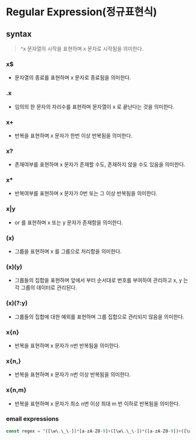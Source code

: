 # Regular Expression(정규표현식)

## syntax
> ^x
문자열의 시작을 표현하며 x 문자로 시작됨을 의미한다.
### x$
+ 문자열의 종료를 표현하며 x 문자로 종료됨을 의미한다.
### .x
+ 임의의 한 문자의 자리수를 표현하며 문자열이 x 로 끝난다는 것을 의미한다.
### x+
+ 반복을 표현하며 x 문자가 한번 이상 반복됨을 의미한다.
### x?
+ 존재여부를 표현하며 x 문자가 존재할 수도, 존재하지 않을 수도 있음을 의미한다.
### x* 
+ 반복여부를 표현하며 x 문자가 0번 또는 그 이상 반복됨을 의미한다.
### x|y
+ or 를 표현하며 x 또는 y 문자가 존재함을 의미한다.
### (x)
+ 그룹을 표현하며 x 를 그룹으로 처리함을 의미한다.
### (x)(y)
+ 그룹들의 집합을 표현하며 앞에서 부터 순서대로 번호를 부여하여 관리하고 x, y 는 각 그룹의 데이터로 관리된다.
### (x)(?:y)
+ 그룹들의 집합에 대한 예외를 표현하며 그룹 집합으로 관리되지 않음을 의미한다. 
### x{n}
+ 반복을 표현하며 x 문자가 n번 반복됨을 의미한다.
### x{n,}
+ 반복을 표현하며 x 문자가 n번 이상 반복됨을 의미한다.
### x{n,m}
+ 반복을 표현하며 x 문자가 최소 n번 이상 최대 m 번 이하로 반복됨을 의미한다.

### email expressions
> 
``` javascript
const regex = ^([\w\.\_\-])*[a-zA-Z0-9]+([\w\.\_\-])*([a-zA-Z0-9])+([\w\.\_\-])+@([a-zA-Z0-9]+\.)+[a-zA-Z0-9]{2,8}$;
```
